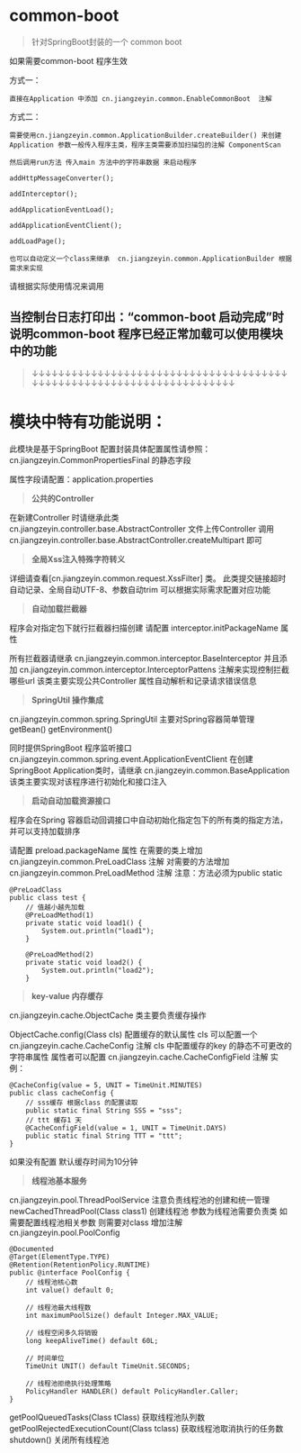 # common-boot  

> 针对SpringBoot封装的一个 common boot

如果需要common-boot 程序生效 

方式一：
    
    直接在Application 中添加 cn.jiangzeyin.common.EnableCommonBoot  注解


方式二：
    
    需要使用cn.jiangzeyin.common.ApplicationBuilder.createBuilder() 来创建Application 参数一般传入程序主类，程序主类需要添加扫描包的注解 ComponentScan

    然后调用run方法 传入main 方法中的字符串数据 来启动程序
 
    addHttpMessageConverter();
 
    addInterceptor();
 
    addApplicationEventLoad();
 
    addApplicationEventClient();
 
    addLoadPage();
    
    也可以自动定义一个class来继承  cn.jiangzeyin.common.ApplicationBuilder 根据需求来实现
 
 请根据实际使用情况来调用

当控制台日志打印出：“common-boot 启动完成”时说明common-boot 程序已经正常加载可以使用模块中的功能
-------------------------------------------------------
>↓↓↓↓↓↓↓↓↓↓↓↓↓↓↓↓↓↓↓↓↓↓↓↓↓↓↓↓↓↓↓↓↓↓↓↓↓↓↓↓↓↓↓↓↓↓↓↓↓↓↓↓↓↓↓↓↓↓↓↓↓↓↓↓↓↓↓↓↓↓

 # 模块中特有功能说明：
 
 此模块是基于SpringBoot 配置封装具体配置属性请参照：cn.jiangzeyin.CommonPropertiesFinal 的静态字段
 
 属性字段请配置：application.properties
 
> **公共的Controller** 
 
在新建Controller 时请继承此类
  cn.jiangzeyin.controller.base.AbstractController
文件上传Controller 调用 cn.jiangzeyin.controller.base.AbstractController.createMultipart 即可

> **全局Xss注入特殊字符转义**
 
 详细请查看[cn.jiangzeyin.common.request.XssFilter] 类。
 此类提交链接超时自动记录、全局自动UTF-8、参数自动trim  可以根据实际需求配置对应功能

> **自动加载拦截器** 
 
   程序会对指定包下就行拦截器扫描创建 请配置
   interceptor.initPackageName 属性

   所有拦截器请继承  cn.jiangzeyin.common.interceptor.BaseInterceptor 并且添加 cn.jiangzeyin.common.interceptor.InterceptorPattens 注解来实现控制拦截哪些url  该类主要实现公共Controller 属性自动解析和记录请求错误信息

> **SpringUtil 操作集成** 
 
   cn.jiangzeyin.common.spring.SpringUtil 主要对Spring容器简单管理  getBean()  getEnvironment() 
   
 同时提供SpringBoot 程序监听接口  cn.jiangzeyin.common.spring.event.ApplicationEventClient  在创建SpringBoot Application类时，请继承
cn.jiangzeyin.common.BaseApplication  该类主要实现对该程序进行初始化和接口注入

> **启动自动加载资源接口** 
 
  程序会在Spring 容器启动回调接口中自动初始化指定包下的所有类的指定方法，并可以支持加载排序

   请配置 preload.packageName 属性  在需要的类上增加 cn.jiangzeyin.common.PreLoadClass 注解 对需要的方法增加 cn.jiangzeyin.common.PreLoadMethod 注解  注意：方法必须为public static
   

    @PreLoadClass
    public class test {
        // 值越小越先加载
        @PreLoadMethod(1)
        private static void load1() {
            System.out.println("load1");
        }
    
        @PreLoadMethod(2)
        private static void load2() {
            System.out.println("load2");
        }

> **key-value 内存缓存** 
 
   cn.jiangzeyin.cache.ObjectCache 类主要负责缓存操作
   
   ObjectCache.config(Class cls) 配置缓存的默认属性 cls 可以配置一个cn.jiangzeyin.cache.CacheConfig 注解  cls 中配置缓存的key 的静态不可更改的字符串属性  属性者可以配置 cn.jiangzeyin.cache.CacheConfigField 注解
   实例：

    @CacheConfig(value = 5, UNIT = TimeUnit.MINUTES)
    public class cacheConfig {
        // sss缓存 根据class 的配置读取
        public static final String SSS = "sss";
        // ttt 缓存1 天
        @CacheConfigField(value = 1, UNIT = TimeUnit.DAYS)
        public static final String TTT = "ttt";
    }
  如果没有配置 默认缓存时间为10分钟
  
> **线程池基本服务** 
 
   cn.jiangzeyin.pool.ThreadPoolService 注意负责线程池的创建和统一管理
   newCachedThreadPool(Class class1) 创建线程池 参数为线程池需要负责类 如需要配置线程池相关参数 则需要对class 增加注解 cn.jiangzeyin.pool.PoolConfig

    @Documented
    @Target(ElementType.TYPE)
    @Retention(RetentionPolicy.RUNTIME)
    public @interface PoolConfig {
        // 线程池核心数
        int value() default 0;
    
        // 线程池最大线程数
        int maximumPoolSize() default Integer.MAX_VALUE;
    
        // 线程空闲多久将销毁
        long keepAliveTime() default 60L;
    
        // 时间单位
        TimeUnit UNIT() default TimeUnit.SECONDS;
    
        // 线程池拒绝执行处理策略
        PolicyHandler HANDLER() default PolicyHandler.Caller;
    }
  getPoolQueuedTasks(Class tClass)  获取线程池队列数
  getPoolRejectedExecutionCount(Class tclass) 获取线程池取消执行的任务数
  shutdown() 关闭所有线程池

